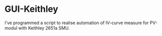 # GUI-Keithley
I've programmed a script to realise automation of IV-curve measure for PV-modul with Keithley 2651a SMU.
